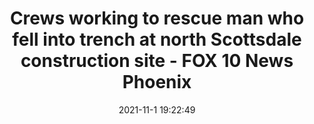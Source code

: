 ---
"title": "Crews working to rescue man who fell into trench at north Scottsdale construction site - FOX 10 News Phoenix"
"date": "2021-11-1 19:22:49"
"feed_name": "GOOGLENEWSCONSTRUCTION"
"feed_website": "https://news.google.com/search?q=construction%2Bincident&hl=en-US&gl=US&ceid=US:en"
"feed_rss": "https://news.google.com/rss/search?q=construction%2Bincident&hl=en-US&gl=US&ceid=US:en"
"link": "https://www.fox10phoenix.com/news/crews-working-to-rescue-man-who-fell-into-trench-at-north-scottsdale-construction-site"
"source": "{'href': 'https://www.fox10phoenix.com', 'title': 'FOX 10 News Phoenix'}"
"file": "_posts/2021-1-1-4dc4a4376945d05cabe86262b5e27c0a08b81ea6.md"
"accident": "1"
"drilling": "0"
"dead": "1"
"injured": "0"
"arrested": "0"
"place": "scottsdale"
"where": "construction site"
"causes": "fall"
"place_uri": "http://en.wikipedia.org/wiki/Scottsdale%2C_Arizona"
---